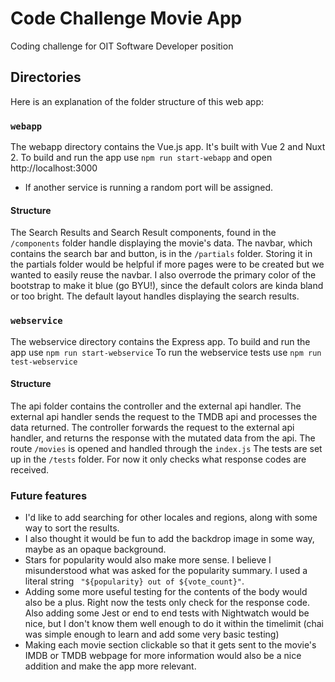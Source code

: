 # Code Challenge Movie App
Coding challenge for OIT Software Developer position

## Directories

Here is an explanation of the folder structure of this web app:

### `webapp`

The webapp directory contains the Vue.js app. It's built with Vue 2 and Nuxt 2.
To build and run the app use `npm run start-webapp` and open http://localhost:3000
* If another service is running a random port will be assigned.

#### Structure
The Search Results and Search Result components, found in the `/components` folder handle displaying the movie's data.
The navbar, which contains the search bar and button, is in the `/partials` folder. Storing it in the partials folder would be helpful if more pages were to be created but we wanted to easily reuse the navbar. I also overrode the primary color of the bootstrap to make it blue (go BYU!), since the default colors are kinda bland or too bright.
The default layout handles displaying the search results.

### `webservice`

The webservice directory contains the Express app.
To build and run the app use `npm run start-webservice`
To run the webservice tests use `npm run test-webservice`

#### Structure
The api folder contains the controller and the external api handler.
The external api handler sends the request to the TMDB api and processes the data returned.
The controller forwards the request to the external api handler, and returns the response with the mutated data from the api.
The route `/movies` is opened and handled through the `index.js`
The tests are set up in the `/tests` folder. For now it only checks what response codes are received.

### Future features
  - I'd like to add searching for other locales and regions, along with some way to sort the results.
  - I also thought it would be fun to add the backdrop image in some way, maybe as an opaque background.
  - Stars for popularity would also make more sense. I believe I misunderstood what was asked for the popularity summary. I used a literal string ` "${popularity} out of ${vote_count}"`.
  - Adding some more useful testing for the contents of the body would also be a plus. Right now the tests only check for the response code. Also adding some Jest or end to end tests with Nightwatch would be nice, but I don't know them well enough to do it within the timelimit (chai was simple enough to learn and add some very basic testing)
  - Making each movie section clickable so that it gets sent to the movie's IMDB or TMDB webpage for more information would also be a nice addition and make the app more relevant.

